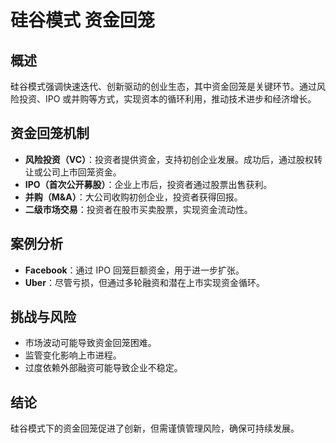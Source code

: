 # 硅谷模式 资金回笼

## 概述

硅谷模式强调快速迭代、创新驱动的创业生态，其中资金回笼是关键环节。通过风险投资、IPO 或并购等方式，实现资本的循环利用，推动技术进步和经济增长。

## 资金回笼机制

-   **风险投资（VC）**：投资者提供资金，支持初创企业发展。成功后，通过股权转让或公司上市回笼资金。
-   **IPO（首次公开募股）**：企业上市后，投资者通过股票出售获利。
-   **并购（M&A）**：大公司收购初创企业，投资者获得回报。
-   **二级市场交易**：投资者在股市买卖股票，实现资金流动性。

## 案例分析

-   **Facebook**：通过 IPO 回笼巨额资金，用于进一步扩张。
-   **Uber**：尽管亏损，但通过多轮融资和潜在上市实现资金循环。

## 挑战与风险

-   市场波动可能导致资金回笼困难。
-   监管变化影响上市进程。
-   过度依赖外部融资可能导致企业不稳定。

## 结论

硅谷模式下的资金回笼促进了创新，但需谨慎管理风险，确保可持续发展。
